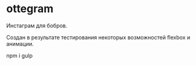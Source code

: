 # ottegram
Инстаграм для бобров.

Создан в результате тестирования некоторых возможностей flexbox и анимации.

npm i
gulp
